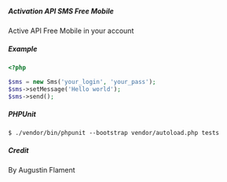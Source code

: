 ##### Activation API SMS Free Mobile

Active API Free Mobile in your account


##### Example

```php
<?php

$sms = new Sms('your_login', 'your_pass');
$sms->setMessage('Hello world');
$sms->send();
```


##### PHPUnit

    $ ./vendor/bin/phpunit --bootstrap vendor/autoload.php tests


##### Credit

By Augustin Flament
